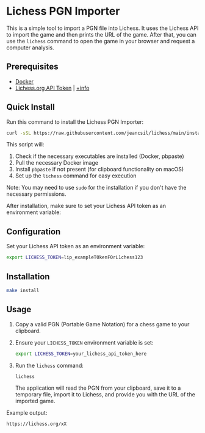 # Lichess PGN Importer

This is a simple tool to import a PGN file into Lichess. It uses the Lichess API to import the game and then prints the URL of the game.  After that, you can use the `lichess` command to open the game in your browser and request a computer analysis.

## Prerequisites

- [Docker](https://www.docker.com/get-started)
- [Lichess.org API Token](https://lichess.org/account/oauth/token) | [+info](https://lichess.org/api#section/Authentication)

## Quick Install

Run this command to install the Lichess PGN Importer:

```bash
curl -sSL https://raw.githubusercontent.com/jeancsil/lichess/main/install.sh | bash
```

This script will:

1. Check if the necessary executables are installed (Docker, pbpaste)
2. Pull the necessary Docker image
3. Install `pbpaste` if not present (for clipboard functionality on macOS)
4. Set up the `lichess` command for easy execution

Note: You may need to use `sudo` for the installation if you don't have the necessary permissions.

After installation, make sure to set your Lichess API token as an environment variable:


## Configuration

Set your Lichess API token as an environment variable:

```bash
export LICHESS_TOKEN=lip_exampleT0kenF0rL1chess123
```

## Installation

```bash
make install
```

## Usage

1. Copy a valid PGN (Portable Game Notation) for a chess game to your clipboard.

2. Ensure your `LICHESS_TOKEN` environment variable is set:

   ```bash
   export LICHESS_TOKEN=your_lichess_api_token_here
   ```

3. Run the `lichess` command:

   ```bash
   lichess
   ```

   The application will read the PGN from your clipboard, save it to a temporary file, import it to Lichess, and provide you with the URL of the imported game.

Example output:

```bash
https://lichess.org/xX
```
